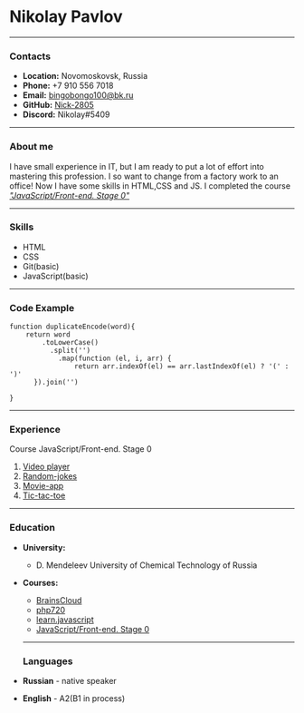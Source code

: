 # Nikolay Pavlov

---

### Contacts
- **Location:** Novomoskovsk, Russia
- **Phone:** +7 910 556 7018
- **Email:** bingobongo100@bk.ru
- **GitHub:** [Nick-2805](https://github.com/Nick-2805)
- **Discord:** Nikolay#5409

---

### About me
I have small experience in IT, but I am ready to put a lot of effort into mastering this profession. I so want to change from a factory work to an office! Now I have some skills in HTML,CSS and JS. I completed the course [*"JavaScript/Front-end. Stage 0"*](https://rs.school/js-stage0/)

---

### Skills

- HTML
- CSS
- Git(basic)
- JavaScript(basic)

---

### Code Example
```
function duplicateEncode(word){
    return word
        .toLowerCase()
          .split('')
            .map(function (el, i, arr) {
                return arr.indexOf(el) == arr.lastIndexOf(el) ? '(' : ')'
      }).join('')  

}
```
---

### Experience

Сourse JavaScript/Front-end. Stage 0
 1. [Video player](https://rolling-scopes-school.github.io/nick-2805-JSFEPRESCHOOL/videoPlayer/)
 2. [Random-jokes](https://rolling-scopes-school.github.io/nick-2805-JSFEPRESCHOOL/random-jokes/)
 3. [Movie-app](https://rolling-scopes-school.github.io/nick-2805-JSFEPRESCHOOL/movie-app/)
 4. [Tic-tac-toe](https://rolling-scopes-school.github.io/nick-2805-JSFEPRESCHOOL/tic-tac-toe/)

---

 ### Education

- **University:**
  - D. Mendeleev University of Chemical Technology of Russia
- **Courses:**
  - [BrainsCloud](https://www.youtube.com/c/BrainsCloud)
  - [php720](https://php720.com/)
  - [learn.javascript](https://learn.javascript.ru/)
  - [JavaScript/Front-end. Stage 0](https://rs.school/js-stage0/)

  ---

  ### Languages

- **Russian** - native speaker
- **English** - A2(B1 in process)
